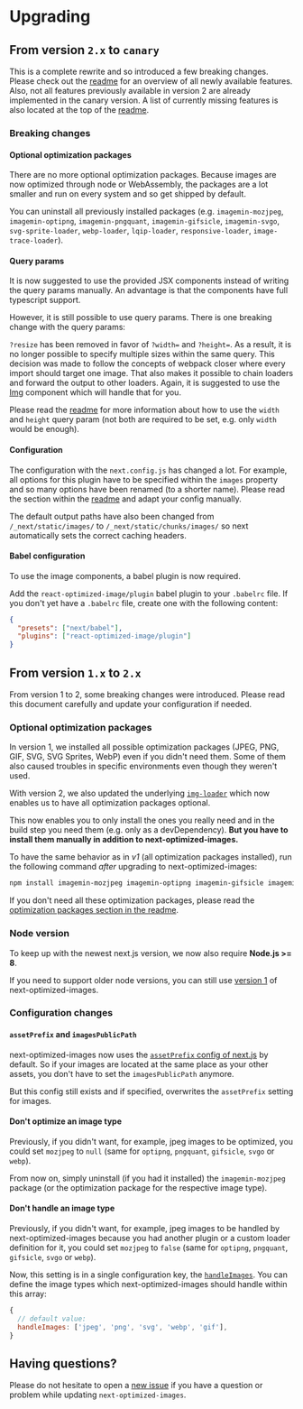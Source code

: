 # Upgrading

## From version `2.x` to `canary`

This is a complete rewrite and so introduced a few breaking changes. Please check out the [readme](https://github.com/cyrilwanner/next-optimized-images/blob/canary/README.md) for an overview of all newly available features. Also, not all features previously available in version 2 are already implemented in the canary version. A list of currently missing features is also located at the top of the [readme](https://github.com/cyrilwanner/next-optimized-images/blob/canary/README.md).

### Breaking changes

#### Optional optimization packages

There are no more optional optimization packages. Because images are now optimized through node or WebAssembly, the packages are a lot smaller and run on every system and so get shipped by default.

You can uninstall all previously installed packages (e.g. `imagemin-mozjpeg`, `imagemin-optipng`, `imagemin-pngquant`, `imagemin-gifsicle`, `imagemin-svgo`, `svg-sprite-loader`, `webp-loader`, `lqip-loader`, `responsive-loader`, `image-trace-loader`).

#### Query params

It is now suggested to use the provided JSX components instead of writing the query params manually. An advantage is that the components have full typescript support.

However, it is still possible to use query params.
There is one breaking change with the query params:

`?resize` has been removed in favor of `?width=` and `?height=`. As a result, it is no longer possible to specify multiple sizes within the same query. This decision was made to follow the concepts of webpack closer where every import should target one image. That also makes it possible to chain loaders and forward the output to other loaders. Again, it is suggested to use the [Img](https://github.com/cyrilwanner/next-optimized-images/blob/canary/README.md#img) component which will handle that for you.

Please read the [readme](https://github.com/cyrilwanner/next-optimized-images/blob/canary/README.md#configuration) for more information about how to use the `width` and `height` query param (not both are required to be set, e.g. only `width` would be enough).

#### Configuration

The configuration with the `next.config.js` has changed a lot. For example, all options for this plugin have to be specified within the `images` property and so many options have been renamed (to a shorter name). Please read the section within the [readme](https://github.com/cyrilwanner/next-optimized-images/blob/canary/README.md) and adapt your config manually.

The default output paths have also been changed from `/_next/static/images/` to `/_next/static/chunks/images/` so next automatically sets the correct caching headers.

#### Babel configuration

To use the image components, a babel plugin is now required.

Add the `react-optimized-image/plugin` babel plugin to your `.babelrc` file.
If you don't yet have a `.babelrc` file, create one with the following content:

```json
{
  "presets": ["next/babel"],
  "plugins": ["react-optimized-image/plugin"]
}
```

## From version `1.x` to `2.x`

From version 1 to 2, some breaking changes were introduced. Please read this document carefully and update your configuration if needed.

### Optional optimization packages

In version 1, we installed all possible optimization packages (JPEG, PNG, GIF, SVG, SVG Sprites, WebP) even if you didn't need them. Some of them also caused troubles in specific environments even though they weren't used.

With version 2, we also updated the underlying [`img-loader`](https://www.npmjs.com/package/img-loader) which now enables us to have all optimization packages optional.

This now enables you to only install the ones you really need and in the build step you need them (e.g. only as a devDependency).
**But you have to install them manually in addition to next-optimized-images.**

To have the same behavior as in *v1* (all optimization packages installed), run the following command *after* upgrading to next-optimized-images:
```bash
npm install imagemin-mozjpeg imagemin-optipng imagemin-gifsicle imagemin-svgo svg-sprite-loader webp-loader
```

If you don't need all these optimization packages, please read the [optimization packages section in the readme](https://github.com/cyrilwanner/next-optimized-images#optimization-packages).

### Node version

To keep up with the newest next.js version, we now also require **Node.js >= 8**.

If you need to support older node versions, you can still use [version 1](https://github.com/cyrilwanner/next-optimized-images/tree/v1#readme) of next-optimized-images.

### Configuration changes

#### `assetPrefix` and `imagesPublicPath`

next-optimized-images now uses the [`assetPrefix` config of next.js](https://nextjs.org/docs/#cdn-support-with-asset-prefix) by default.
So if your images are located at the same place as your other assets, you don't have to set the `imagesPublicPath` anymore.

But this config still exists and if specified, overwrites the `assetPrefix` setting for images.

#### Don't optimize an image type

Previously, if you didn't want, for example, jpeg images to be optimized, you could set `mozjpeg` to `null` (same for `optipng`, `pngquant`, `gifsicle`, `svgo` or `webp`).

From now on, simply uninstall (if you had it installed) the `imagemin-mozjpeg` package (or the optimization package for the respective image type).

#### Don't handle an image type

Previously, if you didn't want, for example, jpeg images to be handled by next-optimized-images because you had another plugin or a custom loader definition for it, you could set `mozjpeg` to `false` (same for `optipng`, `pngquant`, `gifsicle`, `svgo` or `webp`).

Now, this setting is in a single configuration key, the [`handleImages`](https://github.com/cyrilwanner/next-optimized-images#handleimages).
You can define the image types which next-optimized-images should handle within this array:
```javascript
{
  // default value:
  handleImages: ['jpeg', 'png', 'svg', 'webp', 'gif'],
}
```

## Having questions?

Please do not hesitate to open a [new issue](https://github.com/cyrilwanner/next-optimized-images/issues/new) if you have a question or problem while updating `next-optimized-images`.

